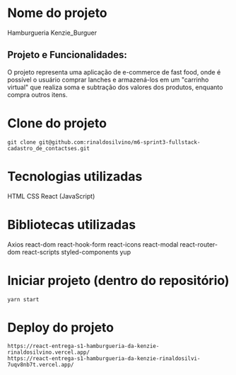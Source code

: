 # Nome do projeto

Hamburgueria Kenzie_Burguer

## Projeto e Funcionalidades:

O projeto representa uma aplicação de e-commerce de fast food, onde é possível o usuário comprar lanches e armazená-los em um "carrinho virtual" que realiza soma e subtração dos valores dos produtos, enquanto compra outros itens. 


# Clone do projeto
```
git clone git@github.com:rinaldosilvino/m6-sprint3-fullstack-cadastro_de_contactses.git
```

# Tecnologias utilizadas

HTML
CSS
React (JavaScript)

# Bibliotecas utilizadas 

Axios
react-dom
react-hook-form
react-icons
react-modal
react-router-dom
react-scripts
styled-components
yup


# Iniciar projeto (dentro do repositório)
````
yarn start
````

# Deploy do projeto
```
https://react-entrega-s1-hamburgueria-da-kenzie-rinaldosilvino.vercel.app/
https://react-entrega-s1-hamburgueria-da-kenzie-rinaldosilvi-7uqv8nb7t.vercel.app/
```

